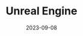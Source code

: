 ---
layout: post
title:  Unreal Engine
date:   2023-09-08
category: study
tags: game dev portfolio 포트폴리오
---